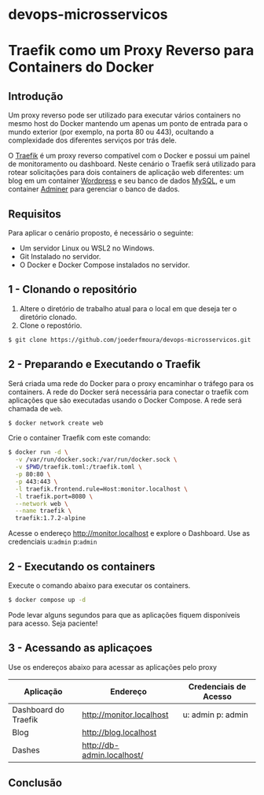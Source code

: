 # devops-microsservicos

# Traefik como um Proxy Reverso para Containers do Docker

## Introdução

Um proxy reverso pode ser utilizado para executar vários containers no mesmo host do Docker mantendo um apenas um ponto de entrada para o mundo exterior (por exemplo, na porta 80 ou 443), ocultando a complexidade dos diferentes serviços por trás dele.

O [Traefik](https://traefik.io/) é um proxy reverso compatível com o Docker e possui um painel de monitoramento ou dashboard. Neste cenário o Traefik será utilizado para rotear solicitações para dois containers de aplicação web diferentes: um blog em um container [Wordpress](http://wordpress.org/) e seu banco de dados [MySQL](https://www.mysql.com/), e um container [Adminer](https://www.adminer.org/) para gerenciar o banco de dados. 

## Requisitos

Para aplicar o cenário proposto, é necessário o seguinte:

-   Um servidor Linux ou WSL2 no Windows.
- Git Instalado no servidor.
-  O Docker e Docker Compose instalados no servidor.
    

## 1 - Clonando o repositório

1.  Altere o diretório de trabalho atual para o local em que deseja ter o diretório clonado.
2. Clone o repostório.
```bash
$ git clone https://github.com/joederfmoura/devops-microsservicos.git
```

## 2 - Preparando e Executando o Traefik
Será criada uma rede do Docker para o proxy encaminhar o tráfego para os containers. A rede do Docker será necessária para conectar o traefik com aplicações que são executadas usando o Docker Compose. A rede será chamada de `web`.

````bash
$ docker network create web
````

Crie o container Traefik com este comando:

````bash
$ docker run -d \
  -v /var/run/docker.sock:/var/run/docker.sock \
  -v $PWD/traefik.toml:/traefik.toml \
  -p 80:80 \
  -p 443:443 \
  -l traefik.frontend.rule=Host:monitor.localhost \
  -l traefik.port=8080 \
  --network web \
  --name traefik \
  traefik:1.7.2-alpine
````

Acesse o endereço http://monitor.localhost e explore o Dashboard. Use as credenciais u:`admin` p:`admin`


## 2 - Executando os containers

Execute o comando abaixo para executar os containers.
````bash
$ docker compose up -d
````

Pode levar alguns segundos para que as aplicações fiquem disponíveis para acesso. Seja paciente!

## 3 - Acessando as aplicaçoes

Use os endereços abaixo para acessar as aplicações pelo proxy

|Aplicação                |Endereço                          |Credenciais de Acesso                       |
|----------------|-------------------------------|-----------------------------|
|Dashboard do Traefik|http://monitor.localhost            |u: admin p: admin             |
|Blog          |http://blog.localhost            |         		   |
|Dashes          |http://db-admin.localhost/|					|


## Conclusão